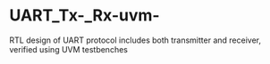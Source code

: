 # UART_Tx-_Rx-uvm-
RTL design of UART protocol includes both transmitter and receiver, verified using UVM testbenches
